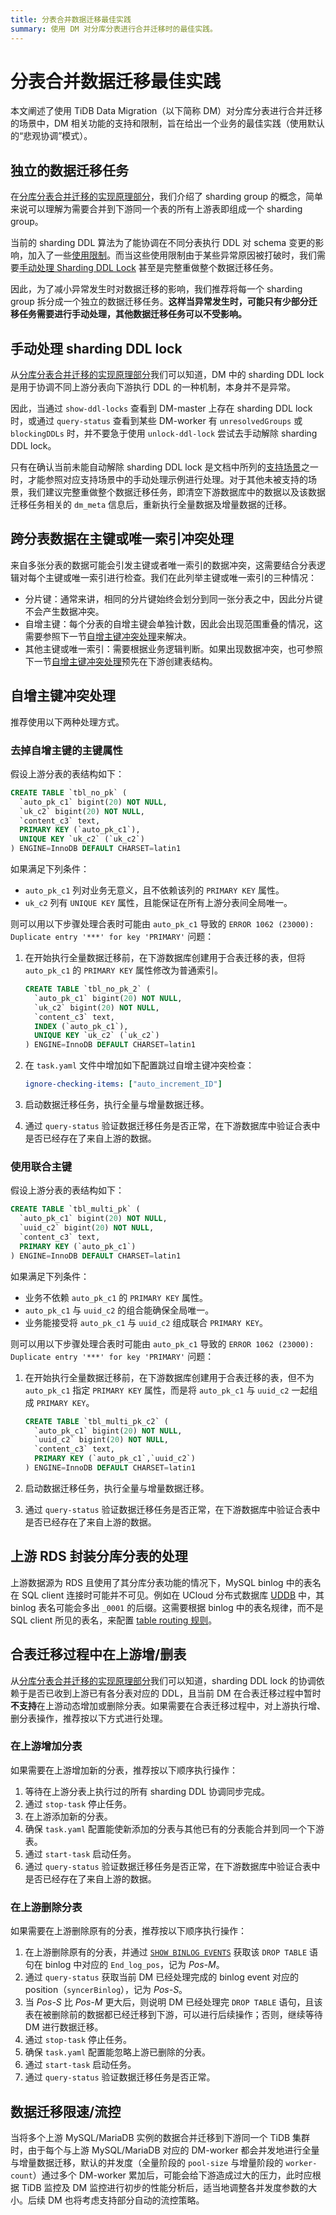 ```yaml
---
title: 分表合并数据迁移最佳实践
summary: 使用 DM 对分库分表进行合并迁移时的最佳实践。
---
```


# 分表合并数据迁移最佳实践

本文阐述了使用 TiDB Data Migration（以下简称 DM）对分库分表进行合并迁移的场景中，DM 相关功能的支持和限制，旨在给出一个业务的最佳实践（使用默认的“悲观协调”模式）。

## 独立的数据迁移任务

在[分库分表合并迁移的实现原理部分](feature-shard-merge-pessimistic.md#实现原理)，我们介绍了 sharding group 的概念，简单来说可以理解为需要合并到下游同一个表的所有上游表即组成一个 sharding group。

当前的 sharding DDL 算法为了能协调在不同分表执行 DDL 对 schema 变更的影响，加入了一些[使用限制](feature-shard-merge-pessimistic.md#使用限制)。而当这些使用限制由于某些异常原因被打破时，我们需要[手动处理 Sharding DDL Lock](manually-handling-sharding-ddl-locks.md) 甚至是完整重做整个数据迁移任务。

因此，为了减小异常发生时对数据迁移的影响，我们推荐将每一个 sharding group 拆分成一个独立的数据迁移任务。**这样当异常发生时，可能只有少部分迁移任务需要进行手动处理，其他数据迁移任务可以不受影响。**

## 手动处理 sharding DDL lock

从[分库分表合并迁移的实现原理部分](feature-shard-merge-pessimistic.md#实现原理)我们可以知道，DM 中的 sharding DDL lock 是用于协调不同上游分表向下游执行 DDL 的一种机制，本身并不是异常。

因此，当通过 `show-ddl-locks` 查看到 DM-master 上存在 sharding DDL lock 时，或通过 `query-status` 查看到某些 DM-worker 有 `unresolvedGroups` 或 `blockingDDLs` 时，并不要急于使用 `unlock-ddl-lock` 尝试去手动解除 sharding DDL lock。

只有在确认当前未能自动解除 sharding DDL lock 是文档中所列的[支持场景](manually-handling-sharding-ddl-locks.md#支持场景)之一时，才能参照对应支持场景中的手动处理示例进行处理。对于其他未被支持的场景，我们建议完整重做整个数据迁移任务，即清空下游数据库中的数据以及该数据迁移任务相关的 `dm_meta` 信息后，重新执行全量数据及增量数据的迁移。

## 跨分表数据在主键或唯一索引冲突处理

来自多张分表的数据可能会引发主键或者唯一索引的数据冲突，这需要结合分表逻辑对每个主键或唯一索引进行检查。我们在此列举主键或唯一索引的三种情况：

- 分片键：通常来讲，相同的分片键始终会划分到同一张分表之中，因此分片键不会产生数据冲突。
- 自增主键：每个分表的自增主键会单独计数，因此会出现范围重叠的情况，这需要参照下一节[自增主键冲突处理](shard-merge-best-practices.md#自增主键冲突处理)来解决。
- 其他主键或唯一索引：需要根据业务逻辑判断。如果出现数据冲突，也可参照下一节[自增主键冲突处理](shard-merge-best-practices.md#自增主键冲突处理)预先在下游创建表结构。

## 自增主键冲突处理

推荐使用以下两种处理方式。

### 去掉自增主键的主键属性

假设上游分表的表结构如下：

```sql
CREATE TABLE `tbl_no_pk` (
  `auto_pk_c1` bigint(20) NOT NULL,
  `uk_c2` bigint(20) NOT NULL,
  `content_c3` text,
  PRIMARY KEY (`auto_pk_c1`),
  UNIQUE KEY `uk_c2` (`uk_c2`)
) ENGINE=InnoDB DEFAULT CHARSET=latin1
```

如果满足下列条件：

- `auto_pk_c1` 列对业务无意义，且不依赖该列的 `PRIMARY KEY` 属性。
- `uk_c2` 列有 `UNIQUE KEY` 属性，且能保证在所有上游分表间全局唯一。

则可以用以下步骤处理合表时可能由 `auto_pk_c1` 导致的 `ERROR 1062 (23000): Duplicate entry '***' for key 'PRIMARY'` 问题：

1. 在开始执行全量数据迁移前，在下游数据库创建用于合表迁移的表，但将 `auto_pk_c1` 的 `PRIMARY KEY` 属性修改为普通索引。

    ```sql
    CREATE TABLE `tbl_no_pk_2` (
      `auto_pk_c1` bigint(20) NOT NULL,
      `uk_c2` bigint(20) NOT NULL,
      `content_c3` text,
      INDEX (`auto_pk_c1`),
      UNIQUE KEY `uk_c2` (`uk_c2`)
    ) ENGINE=InnoDB DEFAULT CHARSET=latin1
    ```

2. 在 `task.yaml` 文件中增加如下配置跳过自增主键冲突检查：
    
    ```yaml
    ignore-checking-items: ["auto_increment_ID"]
    ```
    
3. 启动数据迁移任务，执行全量与增量数据迁移。

4. 通过 `query-status` 验证数据迁移任务是否正常，在下游数据库中验证合表中是否已经存在了来自上游的数据。

### 使用联合主键

假设上游分表的表结构如下：

```sql
CREATE TABLE `tbl_multi_pk` (
  `auto_pk_c1` bigint(20) NOT NULL,
  `uuid_c2` bigint(20) NOT NULL,
  `content_c3` text,
  PRIMARY KEY (`auto_pk_c1`)
) ENGINE=InnoDB DEFAULT CHARSET=latin1
```

如果满足下列条件：

* 业务不依赖 `auto_pk_c1` 的 `PRIMARY KEY` 属性。
* `auto_pk_c1` 与 `uuid_c2` 的组合能确保全局唯一。
* 业务能接受将 `auto_pk_c1` 与 `uuid_c2` 组成联合 `PRIMARY KEY`。

则可以用以下步骤处理合表时可能由 `auto_pk_c1` 导致的 `ERROR 1062 (23000): Duplicate entry '***' for key 'PRIMARY'` 问题：

1. 在开始执行全量数据迁移前，在下游数据库创建用于合表迁移的表，但不为 `auto_pk_c1` 指定 `PRIMARY KEY` 属性，而是将 `auto_pk_c1` 与 `uuid_c2` 一起组成 `PRIMARY KEY`。

    ```sql
    CREATE TABLE `tbl_multi_pk_c2` (
      `auto_pk_c1` bigint(20) NOT NULL,
      `uuid_c2` bigint(20) NOT NULL,
      `content_c3` text,
      PRIMARY KEY (`auto_pk_c1`,`uuid_c2`)
    ) ENGINE=InnoDB DEFAULT CHARSET=latin1
    ```

2. 启动数据迁移任务，执行全量与增量数据迁移。

3. 通过 `query-status` 验证数据迁移任务是否正常，在下游数据库中验证合表中是否已经存在了来自上游的数据。

## 上游 RDS 封装分库分表的处理

上游数据源为 RDS 且使用了其分库分表功能的情况下，MySQL binlog 中的表名在 SQL client 连接时可能并不可见。例如在 UCloud 分布式数据库 [UDDB](https://docs.ucloud.cn/uddb/README) 中，其 binlog 表名可能会多出 `_0001` 的后缀。这需要根据 binlog 中的表名规律，而不是 SQL client 所见的表名，来配置 [table routing 规则](dm-key-features.md#table-routing)。

## 合表迁移过程中在上游增/删表

从[分库分表合并迁移的实现原理部分](feature-shard-merge-pessimistic.md#实现原理)我们可以知道，sharding DDL lock 的协调依赖于是否已收到上游已有各分表对应的 DDL，且当前 DM 在合表迁移过程中暂时**不支持**在上游动态增加或删除分表。如果需要在合表迁移过程中，对上游执行增、删分表操作，推荐按以下方式进行处理。

### 在上游增加分表

如果需要在上游增加新的分表，推荐按以下顺序执行操作：

1. 等待在上游分表上执行过的所有 sharding DDL 协调同步完成。
2. 通过 `stop-task` 停止任务。
3. 在上游添加新的分表。
4. 确保 `task.yaml` 配置能使新添加的分表与其他已有的分表能合并到同一个下游表。
5. 通过 `start-task` 启动任务。
6. 通过 `query-status` 验证数据迁移任务是否正常，在下游数据库中验证合表中是否已经存在了来自上游的数据。

### 在上游删除分表

如果需要在上游删除原有的分表，推荐按以下顺序执行操作：

1. 在上游删除原有的分表，并通过 [`SHOW BINLOG EVENTS`](https://dev.mysql.com/doc/refman/5.7/en/show-binlog-events.html) 获取该 `DROP TABLE` 语句在 binlog 中对应的 `End_log_pos`，记为 _Pos-M_。
2. 通过 `query-status` 获取当前 DM 已经处理完成的 binlog event 对应的 position（`syncerBinlog`），记为 _Pos-S_。
3. 当 _Pos-S_ 比 _Pos-M_ 更大后，则说明 DM 已经处理完 `DROP TABLE` 语句，且该表在被删除前的数据都已经迁移到下游，可以进行后续操作；否则，继续等待 DM 进行数据迁移。
4. 通过 `stop-task` 停止任务。
5. 确保 `task.yaml` 配置能忽略上游已删除的分表。
6. 通过 `start-task` 启动任务。
7. 通过 `query-status` 验证数据迁移任务是否正常。

## 数据迁移限速/流控

当将多个上游 MySQL/MariaDB 实例的数据合并迁移到下游同一个 TiDB 集群时，由于每个与上游 MySQL/MariaDB 对应的 DM-worker 都会并发地进行全量与增量数据迁移，默认的并发度（全量阶段的 `pool-size` 与增量阶段的 `worker-count`）通过多个 DM-worker 累加后，可能会给下游造成过大的压力，此时应根据 TiDB 监控及 DM 监控进行初步的性能分析后，适当地调整各并发度参数的大小。后续 DM 也将考虑支持部分自动的流控策略。
